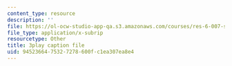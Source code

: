```yaml
---
content_type: resource
description: ''
file: https://ol-ocw-studio-app-qa.s3.amazonaws.com/courses/res-6-007-signals-and-systems-spring-2011/9452366475327278600fc1ea307ea8e4_mmkOAMOw73U.srt
file_type: application/x-subrip
resourcetype: Other
title: 3play caption file
uid: 94523664-7532-7278-600f-c1ea307ea8e4
---
```

